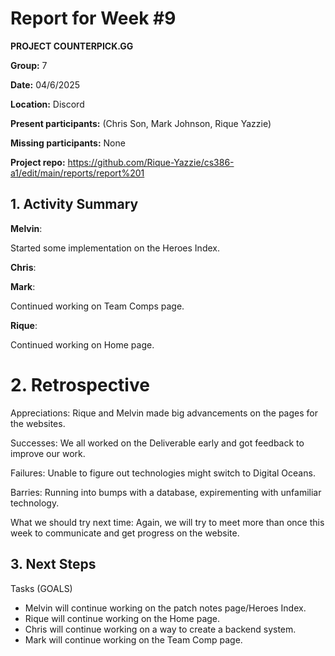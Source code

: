 # Report for Week #9
**PROJECT COUNTERPICK.GG**

**Group:** 7

**Date:** 04/6/2025

**Location:** Discord

**Present participants:** (Chris Son, Mark Johnson, Rique Yazzie)

**Missing participants:** None

**Project repo:** https://github.com/Rique-Yazzie/cs386-a1/edit/main/reports/report%201

## 1. Activity Summary

**Melvin**: 

Started some implementation on the Heroes Index.

**Chris**: 



**Mark**: 

Continued working on Team Comps page.

**Rique**: 

Continued working on Home page.

# 2. Retrospective

Appreciations: Rique and Melvin made big advancements on the pages for the websites.

Successes: We all worked on the Deliverable early and got feedback to improve our work. 

Failures: Unable to figure out technologies might switch to Digital Oceans. 

Barries: Running into bumps with a database, expirementing with unfamiliar technology. 

What we should try next time: Again, we will try to meet more than once this week to communicate and get progress on the website.

## 3. Next Steps

Tasks (GOALS)
- Melvin will continue working on the patch notes page/Heroes Index.
- Rique will continue working on the Home page.
- Chris will continue working on a way to create a backend system.
- Mark will continue working on the Team Comp page.
